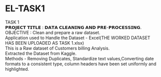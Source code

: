 # EL-TASK1
TASK 1
<br>
𝗣𝗥𝗢𝗝𝗘𝗖𝗧 𝗧𝗜𝗧𝗟𝗘 : 𝗗𝗔𝗧𝗔 𝗖𝗟𝗘𝗔𝗡𝗜𝗡𝗚 𝗔𝗡𝗗 𝗣𝗥𝗘-𝗣𝗥𝗢𝗖𝗘𝗦𝗦𝗜𝗡𝗚.
<br>
OBJECTIVE : Clean and prepare a raw dataset.
<br>
Application used to Handle the Dataset - Excel(THE WORKED DATASET HAS BEEN UPLOADED AS TASK 1.xlsx)
<br>
This is a Raw dataset of Customers billing Analysis.
<br>
Extracted the Dataset from Kaggle.
<br>
Methods - Removing Duplicates, Standardize text values,Converting date formats to a consistent type, column headers have been set uniformly and highlighted.

